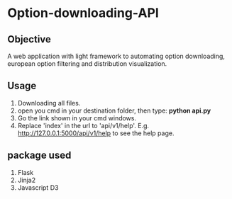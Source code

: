 # Option-downloading-API
## Objective 
A web application with light framework to automating option downloading, european option filtering and distribution visualization. 

## Usage
1. Downloading all files. 
2. open you cmd in your destination folder, then type: **python api.py**
3. Go the link shown in your cmd windows.
4. Replace 'index' in the url to 'api/v1/help'. E.g. http://127.0.0.1:5000/api/v1/help to see the help page. 

## package used
1. Flask 
2. Jinja2
3. Javascript D3 
